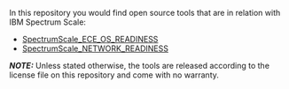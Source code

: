 In this repository you would find open source tools that are in relation with IBM Spectrum Scale:

 - [SpectrumScale_ECE_OS_READINESS](https://github.com/IBM/SpectrumScale_ECE_OS_READINESS)
 - [SpectrumScale_NETWORK_READINESS](https://github.com/IBM/SpectrumScale_NETWORK_READINESS)

 ***NOTE:*** Unless stated otherwise, the tools are released according to the license file on this repository and come with no warranty.

